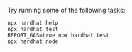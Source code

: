 
Try running some of the following tasks:

```shell
npx hardhat help
npx hardhat test
REPORT_GAS=true npx hardhat test
npx hardhat node

```
